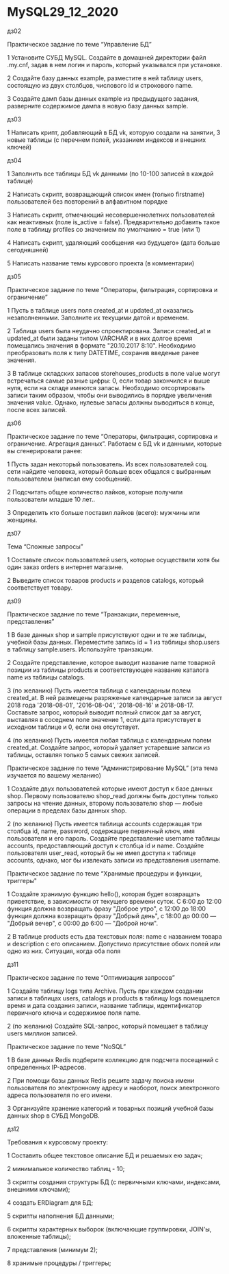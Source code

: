 # MySQL29_12_2020

дз02

Практическое задание по теме “Управление БД”

1 Установите СУБД MySQL. Создайте в домашней директории файл .my.cnf, задав в нем логин и пароль, который указывался при установке.

2 Создайте базу данных example, разместите в ней таблицу users, состоящую из двух столбцов, числового id и строкового name.

3 Создайте дамп базы данных example из предыдущего задания, разверните содержимое дампа в новую базу данных sample.

дз03

1 Написать крипт, добавляющий в БД vk, которую создали на занятии, 3 новые таблицы (с перечнем полей, указанием индексов и внешних ключей)

дз04

1 Заполнить все таблицы БД vk данными (по 10-100 записей в каждой таблице)

2 Написать скрипт, возвращающий список имен (только firstname) пользователей без повторений в алфавитном порядке

3 Написать скрипт, отмечающий несовершеннолетних пользователей как неактивных (поле is_active = false). Предварительно добавить такое поле в таблицу profiles со значением по умолчанию = true (или 1)

4 Написать скрипт, удаляющий сообщения «из будущего» (дата больше сегодняшней)

5 Написать название темы курсового проекта (в комментарии)

дз05

Практическое задание по теме “Операторы, фильтрация, сортировка и ограничение”

1 Пусть в таблице users поля created_at и updated_at оказались незаполненными. Заполните их текущими датой и временем.

2 Таблица users была неудачно спроектирована. Записи created_at и updated_at были заданы типом VARCHAR и в них долгое время помещались значения в формате 
  "20.10.2017      8:10". Необходимо преобразовать поля к типу DATETIME, сохранив введеные ранее значения.

3 В таблице складских запасов storehouses_products в поле value могут встречаться самые разные цифры: 0, если товар закончился и выше нуля, если на складе 
  имеются запасы. Необходимо отсортировать записи таким образом, чтобы они выводились в порядке увеличения значения value. Однако, нулевые запасы должны 
  выводиться в конце, после всех записей.
  
дз06

Практическое задание по теме “Операторы, фильтрация, сортировка и ограничение. Агрегация данных”. Работаем с БД vk и данными, которые вы сгенерировали ранее:

1 Пусть задан некоторый пользователь. Из всех пользователей соц. сети найдите человека, который больше всех общался с выбранным пользователем (написал ему сообщений).

2 Подсчитать общее количество лайков, которые получили пользователи младше 10 лет..

3 Определить кто больше поставил лайков (всего): мужчины или женщины.

дз07

Тема “Сложные запросы”

1 Составьте список пользователей users, которые осуществили хотя бы один заказ orders в интернет магазине.

2 Выведите список товаров products и разделов catalogs, который соответствует товару.

дз09

Практическое задание по теме “Транзакции, переменные, представления”

1 В базе данных shop и sample присутствуют одни и те же таблицы, учебной базы данных. Переместите запись id = 1 из таблицы shop.users в таблицу 
  sample.users. Используйте транзакции.

2 Создайте представление, которое выводит название name товарной позиции из таблицы products и соответствующее название каталога name из 
  таблицы catalogs.

3 (по желанию) Пусть имеется таблица с календарным полем created_at. В ней размещены разряженые календарные записи за август 2018 года '2018-08-01', 
  '2016-08-04', '2018-08-16' и 2018-08-17. Составьте запрос, который выводит полный список дат за август, выставляя в соседнем поле значение 1, если 
  дата присутствует в исходном таблице и 0, если она отсутствует.

4 (по желанию) Пусть имеется любая таблица с календарным полем created_at. Создайте запрос, который удаляет устаревшие записи из таблицы, оставляя только 
  5 самых свежих записей.

Практическое задание по теме “Администрирование MySQL” (эта тема изучается по вашему желанию)

1 Создайте двух пользователей которые имеют доступ к базе данных shop. Первому пользователю shop_read должны быть доступны только запросы на чтение данных, 
  второму пользователю shop — любые операции в пределах базы данных shop.

2 (по желанию) Пусть имеется таблица accounts содержащая три столбца id, name, password, содержащие первичный ключ, имя пользователя и его пароль. 
  Создайте представление username таблицы accounts, предоставляющий доступ к столбца id и name. Создайте пользователя user_read, который бы не имел доступа к 
  таблице accounts, однако, мог бы извлекать записи из представления username.

Практическое задание по теме “Хранимые процедуры и функции, триггеры"

1 Создайте хранимую функцию hello(), которая будет возвращать приветствие, в зависимости от текущего времени суток. С 6:00 до 12:00 функция должна возвращать 
  фразу "Доброе утро", с 12:00 до 18:00 функция должна возвращать фразу "Добрый день", с 18:00 до 00:00 — "Добрый вечер", с 00:00 до 6:00 — "Доброй ночи".

2 В таблице products есть два текстовых поля: name с названием товара и description с его описанием. Допустимо присутствие обоих полей или одно из них. 
  Ситуация, когда оба поля 

дз11

Практическое задание по теме “Оптимизация запросов”

1 Создайте таблицу logs типа Archive. Пусть при каждом создании записи в таблицах users, catalogs и products в таблицу logs помещается время и дата 
  создания записи, название таблицы, идентификатор первичного ключа и содержимое поля name.

2 (по желанию) Создайте SQL-запрос, который помещает в таблицу users миллион записей.

Практическое задание по теме “NoSQL”

1 В базе данных Redis подберите коллекцию для подсчета посещений с определенных IP-адресов.

2 При помощи базы данных Redis решите задачу поиска имени пользователя по электронному адресу и наоборот, поиск электронного адреса пользователя по его имени.

3 Организуйте хранение категорий и товарных позиций учебной базы данных shop в СУБД MongoDB.

дз12

Требования к курсовому проекту:

1 Составить общее текстовое описание БД и решаемых ею задач;

2 минимальное количество таблиц - 10;

3 скрипты создания структуры БД (с первичными ключами, индексами, внешними ключами);

4 создать ERDiagram для БД;

5 скрипты наполнения БД данными;

6 скрипты характерных выборок (включающие группировки, JOIN'ы, вложенные таблицы);

7 представления (минимум 2);

8 хранимые процедуры / триггеры;








